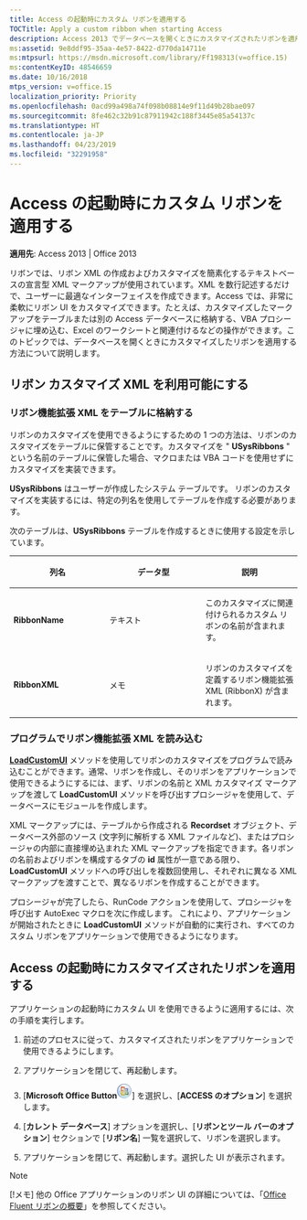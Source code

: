 ```yaml
---
title: Access の起動時にカスタム リボンを適用する
TOCTitle: Apply a custom ribbon when starting Access
description: Access 2013 でデータベースを開くときにカスタマイズされたリボンを適用する方法。
ms:assetid: 9e8ddf95-35aa-4e57-8422-d770da14711e
ms:mtpsurl: https://msdn.microsoft.com/library/Ff198313(v=office.15)
ms:contentKeyID: 48546659
ms.date: 10/16/2018
mtps_version: v=office.15
localization_priority: Priority
ms.openlocfilehash: 0acd99a498a74f098b08814e9f11d49b28bae097
ms.sourcegitcommit: 8fe462c32b91c87911942c188f3445e85a54137c
ms.translationtype: HT
ms.contentlocale: ja-JP
ms.lasthandoff: 04/23/2019
ms.locfileid: "32291958"
---
```

# <a name="apply-a-custom-ribbon-when-starting-access"></a>Access の起動時にカスタム リボンを適用する

**適用先**: Access 2013 | Office 2013

リボンでは、リボン XML の作成およびカスタマイズを簡素化するテキストベースの宣言型 XML マークアップが使用されています。XML を数行記述するだけで、ユーザーに最適なインターフェイスを作成できます。Access では、非常に柔軟にリボン UI をカスタマイズできます。たとえば、カスタマイズしたマークアップをテーブルまたは別の Access データベースに格納する、VBA プロシージャに埋め込む、Excel のワークシートと関連付けるなどの操作ができます。このトピックでは、データベースを開くときにカスタマイズしたリボンを適用する方法について説明します。

## <a name="make-the-ribbon-customization-xml-available"></a>リボン カスタマイズ XML を利用可能にする

### <a name="store-ribbon-extensibility-xml-in-a-table"></a>リボン機能拡張 XML をテーブルに格納する

リボンのカスタマイズを使用できるようにするための 1 つの方法は、リボンのカスタマイズをテーブルに保管することです。カスタマイズを " **USysRibbons** " という名前のテーブルに保管した場合、マクロまたは VBA コードを使用せずにカスタマイズを実装できます。

**USysRibbons** はユーザーが作成したシステム テーブルです。 リボンのカスタマイズを実装するには、特定の列名を使用してテーブルを作成する必要があります。 

次のテーブルは、**USysRibbons** テーブルを作成するときに使用する設定を示しています。

<table>
<colgroup>
<col style="width: 33%" />
<col style="width: 33%" />
<col style="width: 33%" />
</colgroup>
<thead>
<tr class="header">
<th><p>列名</p></th>
<th><p>データ型</p></th>
<th><p>説明</p></th>
</tr>
</thead>
<tbody>
<tr class="odd">
<td><p><strong>RibbonName</strong></p></td>
<td><p>テキスト</p></td>
<td><p>このカスタマイズに関連付けられるカスタム リボンの名前が含まれます。</p></td>
</tr>
<tr class="even">
<td><p><strong>RibbonXML</strong></p></td>
<td><p>メモ</p></td>
<td><p>リボンのカスタマイズを定義するリボン機能拡張 XML (RibbonX) が含まれます。</p></td>
</tr>
</tbody>
</table>


### <a name="load-ribbon-extensibility-xml-programmatically"></a>プログラムでリボン機能拡張 XML を読み込む

**[LoadCustomUI](https://docs.microsoft.com/office/vba/api/Access.Application.LoadCustomUI)** メソッドを使用してリボンのカスタマイズをプログラムで読み込むことができます。通常、リボンを作成し、そのリボンをアプリケーションで使用できるようにするには、まず、リボンの名前と XML カスタマイズ マークアップを渡して **LoadCustomUI** メソッドを呼び出すプロシージャを使用して、データベースにモジュールを作成します。

XML マークアップには、テーブルから作成される **Recordset** オブジェクト、データベース外部のソース (文字列に解析する XML ファイルなど)、またはプロシージャの内部に直接埋め込まれた XML マークアップを指定できます。各リボンの名前およびリボンを構成するタブの **id** 属性が一意である限り、 **LoadCustomUI** メソッドへの呼び出しを複数回使用し、それぞれに異なる XML マークアップを渡すことで、異なるリボンを作成することができます。

プロシージャが完了したら、RunCode アクションを使用して、プロシージャを呼び出す AutoExec マクロを次に作成します。 これにより、アプリケーションが開始されたときに **LoadCustomUI** メソッドが自動的に実行され、すべてのカスタム リボンをアプリケーションで使用できるようになります。

## <a name="apply-customized-ribbons-when-access-starts"></a>Access の起動時にカスタマイズされたリボンを適用する

アプリケーションの起動時にカスタム UI を使用できるように適用するには、次の手順を実行します。

1.  前述のプロセスに従って、カスタマイズされたリボンをアプリケーションで使用できるようにします。

2.  アプリケーションを閉じて、再起動します。

3.  [**Microsoft Office Button**![O12FileMenuButton\_ZA10077102](media/access-file-menu-button.gif "O12FileMenuButton_ZA10077102")] を選択し、[**ACCESS のオプション**] を選択します。

4.  [**カレント データベース**] オプションを選択し、[**リボンとツール バーのオプション**] セクションで [**リボン名**]  一覧を選択して、リボンを選択します。

5.  アプリケーションを閉じて、再起動します。選択した UI が表示されます。

> [!NOTE]
> [!メモ] 他の Office アプリケーションのリボン UI の詳細については、「[Office Fluent リボンの概要](https://docs.microsoft.com/office/vba/Library-Reference/Concepts/overview-of-the-office-fluent-ribbon)」を参照してください。


